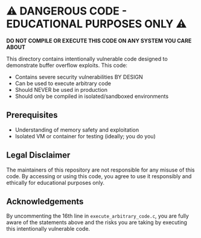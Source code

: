 # ⚠️ DANGEROUS CODE - EDUCATIONAL PURPOSES ONLY ⚠️

**DO NOT COMPILE OR EXECUTE THIS CODE ON ANY SYSTEM YOU CARE ABOUT**

This directory contains intentionally vulnerable code designed to demonstrate buffer overflow exploits. This code:
- Contains severe security vulnerabilities BY DESIGN
- Can be used to execute arbitrary code
- Should NEVER be used in production
- Should only be compiled in isolated/sandboxed environments

## Prerequisites
- Understanding of memory safety and exploitation
- Isolated VM or container for testing (ideally; you do you)

## Legal Disclaimer
The maintainers of this repository are not responsible for any misuse of this code. By accessing or using this code, you agree to use it responsibly and ethically for educational purposes only.

## Acknowledgements
By uncommenting the 16th line in `execute_arbitrary_code.c`, you are fully aware of the statements above and the risks you are taking by executing this intentionally vulnerable code.